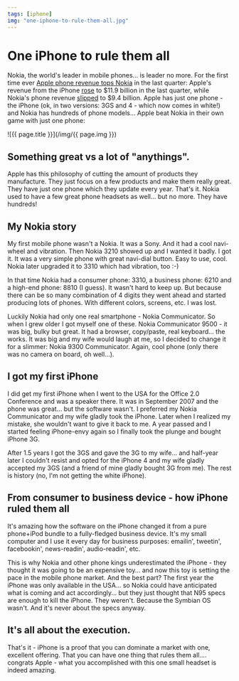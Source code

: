 ```yaml
---
tags: [iphone]
img: "one-iphone-to-rule-them-all.jpg"
---
```


# One iPhone to rule them all


Nokia, the world's leader in mobile phones... is leader no more. For the first time ever [Apple phone revenue tops Nokia](http://www.reuters.com/article/2011/04/21/nokia-apple-idUSLDE73K12P20110421) in the last quarter: Apple's revenue from the iPhone [rose](http://techcrunch.com/2011/04/20/apple-earnings-q2-11-24-67b-revenue-3-76m-macs-18-65m-iphones-4-69m-ipads-sold/) to $11.9 billion in the last quarter, while Nokia's phone revenue [slipped](http://techcrunch.com/2011/04/27/nokia-to-cut-4000-jobs-worldwide-transfers-3000-symbian-jobs-to-accenture/) to $9.4 billion. Apple has just one phone - the iPhone (ok, in two versions: 3GS and 4 - which now comes in white!) and Nokia has hundreds of phone models... Apple beat Nokia in their own game with just one phone:

<!--More-->

![{{ page.title }}](/img/{{ page.img }})

## Something great vs a lot of "anythings".

Apple has this philosophy of cutting the amount of products they manufacture. They just focus on a few products and make them really great. They have just one phone which they update every year. That's it. Nokia used to have a few great phone headsets as well... but no more. They have hundreds!

## My Nokia story

My first mobile phone wasn't a Nokia. It was a Sony. And it had a cool navi-wheel and vibration. Then Nokia 3210 showed up and I wanted it badly. I got it. It was a very simple phone with great navi-dial button. Easy to use, cool. Nokia later upgraded it to 3310 which had vibration, too :-)

In that time Nokia had a consumer phone: 3310, a business phone: 6210 and a high-end phone: 8810 (I guess). It wasn't hard to keep up. But because there can be so many combination of 4 digits they went ahead and started producing lots of phones. With different colors, screens, etc. I was lost.

Luckily Nokia had only one real smartphone - Nokia Communicator. So when I grew older I got myself one of these. Nokia Communicator 9500 - it was big, bulky but great. It had a browser, copy/paste, real keyboard... the works. It was big and my wife would laugh at me, so I decided to change it for a slimmer: Nokia 9300 Communicator. Again, cool phone (only there was no camera on board, oh well...).

## I got my first iPhone

I did get my first iPhone when I went to the USA for the Office 2.0 Conference and was a speaker there. It was in September 2007 and the phone was great... but the software wasn't. I preferred my Nokia Communicator and my wife gladly took the iPhone. Later when I realized my mistake, she wouldn't want to give it back to me. A year passed and I started feeling iPhone-envy again so I finally took the plunge and bought iPhone 3G.

After 1.5 years I got the 3GS and gave the 3G to my wife... and half-year later I couldn't resist and opted for the iPhone 4 and my wife gladly accepted my 3GS (and a friend of mine gladly bought 3G from me). The rest is history (no, I'm not getting the white iPhone).

## From consumer to business device - how iPhone ruled them all

It's amazing how the software on the iPhone changed it from a pure phone+iPod bundle to a fully-fledged business device. It's my small computer and I use it every day for business purposes: emailin', tweetin', facebookin', news-readin', audio-readin', etc.

This is why Nokia and other phone kings underestimated the iPhone - they thought it was going to be an expensive toy... and now this toy is setting the pace in the mobile phone market. And the best part? The first year the iPhone was only available in the USA... so Nokia could have anticipated what is coming and act accordingly... but they just thought that N95 specs are enough to kill the iPhone. They weren't. Because the Symbian OS wasn't. And it's never about the specs anyway.

## It's all about the execution.

That's it - iPhone is a proof that you can dominate a market with one, excellent offering. That you can have one thing that rules them all.... congrats Apple - what you accomplished with this one small headset is indeed amazing.

  
  
  
 

  



[n]: https://michael.gratis/nozbe